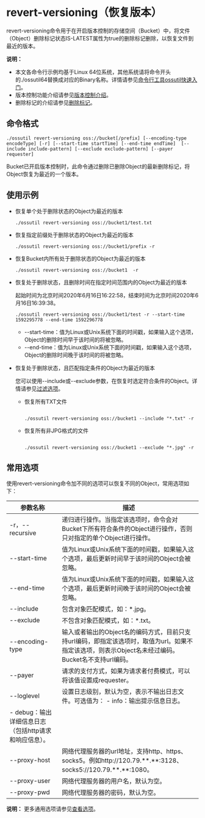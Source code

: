 # revert-versioning（恢复版本）

revert-versioning命令用于在开启版本控制的存储空间（Bucket）中，将文件（Object）删除标记状态IS-LATEST属性为true的删除标记删除，以恢复文件到最近的版本。

**说明：**

-   本文各命令行示例均基于Linux 64位系统，其他系统请将命令开头的./ossutil64替换成对应的Binary名称。详情请参见[命令行工具ossutil快速入门](/cn.zh-CN/快速入门/命令行工具ossutil快速入门.md)。
-   版本控制功能介绍请参见[版本控制介绍](/cn.zh-CN/开发指南/数据安全/版本控制/版本控制介绍.md)。
-   删除标记的介绍请参见[删除标记](/cn.zh-CN/开发指南/数据安全/版本控制/删除标记.md)。

## 命令格式

```
./ossutil revert-versioning oss://bucket[/prefix] [--encoding-type encodeType] [-r] [--start-time startTime] [--end-time endTime]  [--include include-pattern] [--exclude exclude-pattern] [--payer requester]
```

Bucket已开启版本控制时，此命令通过删除已删除Object的最新删除标记，将Object恢复为最近的一个版本。

## 使用示例

-   恢复单个处于删除状态的Object为最近的版本

    ```
    ./ossutil revert-versioning oss://bucket1/test.txt
    ```

-   恢复指定前缀处于删除状态的Object为最近的版本

    ```
    ./ossutil revert-versioning oss://bucket1/prefix -r
    ```

-   恢复Bucket内所有处于删除状态的Object为最近的版本

    ```
    ./ossutil revert-versioning oss://bucket1  -r
    ```

-   恢复处于删除状态，且删除时间在指定时间范围内的Object为最近的版本

    起始时间为北京时间2020年6月16日16:22:58，结束时间为北京时间2020年6月16日16:39:38。

    ```
    ./ossutil revert-versioning oss://bucket1/test -r --start-time 1592295778 --end-time 1592296778
    ```

    -   --start-time：值为Linux或Unix系统下面的时间戳，如果输入这个选项，Object的删除时间早于该时间的将被忽略。
    -   --end-time：值为Linux或Unix系统下面的时间戳，如果输入这个选项，Object的删除时间晚于该时间的将被忽略。
-   恢复处于删除状态，且匹配指定条件的Object为最近的版本

    您可以使用--include或--exclude参数，在恢复时选定符合条件的Object。详情请参见[过滤选项](/cn.zh-CN/常用工具/命令行工具ossutil/常用命令/cp/简介.md)。

    -   恢复所有TXT文件

        ```
        
        ./ossutil revert-versioning oss://bucket1 --include "*.txt" -r
        ```

    -   恢复所有非JPG格式的文件

        ```
        
        ./ossutil revert-versioning oss://bucket1 --exclude "*.jpg" -r
        ```


## 常用选项

使用revert-versioning命令加不同的选项可以恢复不同的Object，常用选项如下：

|参数名称|描述|
|----|--|
|-r，--recursive|递归进行操作。当指定该选项时，命令会对Bucket下所有符合条件的Object进行操作，否则只对指定的单个Object进行操作。|
|--start-time|值为Linux或Unix系统下面的时间戳，如果输入这个选项，最后更新时间早于该时间的Object会被忽略。|
|--end-time|值为Linux或Unix系统下面的时间戳，如果输入这个选项，最后更新时间晚于该时间的Object会被忽略。|
|--include|包含对象匹配模式，如：\*.jpg。|
|--exclude|不包含对象匹配模式，如：\*.txt。|
|--encoding-type|输入或者输出的Object名的编码方式，目前只支持url编码，即指定该选项时，取值为url。如果不指定该选项，则表示Object名未经过编码。Bucket名不支持url编码。|
|--payer|请求的支付方式，如果为请求者付费模式，可以将该值设置成requester。|
|--loglevel|设置日志级别，默认为空，表示不输出日志文件。可选值为： -   info：输出提示信息日志。
-   debug：输出详细信息日志（包括http请求和响应信息）。 |
|--proxy-host|网络代理服务器的url地址，支持http、https、socks5。例如http://120.79.\*\*.\*\*:3128、 socks5://120.79.\*\*.\*\*:1080。|
|--proxy-user|网络代理服务器的用户名，默认为空。|
|--proxy-pwd|网络代理服务器的密码，默认为空。|

**说明：** 更多通用选项请参见[查看选项](/cn.zh-CN/常用工具/命令行工具ossutil/查看选项.md)。


